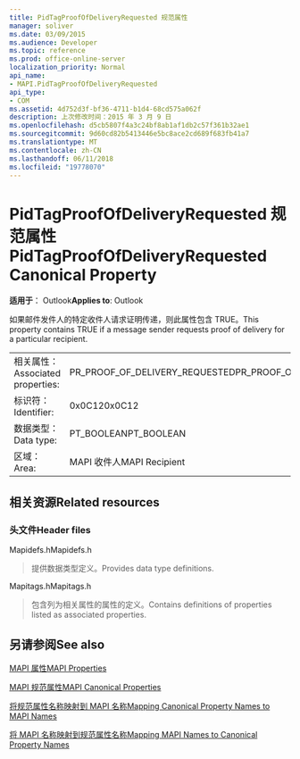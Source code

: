 ```yaml
---
title: PidTagProofOfDeliveryRequested 规范属性
manager: soliver
ms.date: 03/09/2015
ms.audience: Developer
ms.topic: reference
ms.prod: office-online-server
localization_priority: Normal
api_name:
- MAPI.PidTagProofOfDeliveryRequested
api_type:
- COM
ms.assetid: 4d752d3f-bf36-4711-b1d4-68cd575a062f
description: 上次修改时间：2015 年 3 月 9 日
ms.openlocfilehash: d5cb5807f4a3c24bf8ab1af1db2c57f361b32ae1
ms.sourcegitcommit: 9d60cd82b5413446e5bc8ace2cd689f683fb41a7
ms.translationtype: MT
ms.contentlocale: zh-CN
ms.lasthandoff: 06/11/2018
ms.locfileid: "19778070"
---
```

# <a name="pidtagproofofdeliveryrequested-canonical-property"></a><span data-ttu-id="2fcda-103">PidTagProofOfDeliveryRequested 规范属性</span><span class="sxs-lookup"><span data-stu-id="2fcda-103">PidTagProofOfDeliveryRequested Canonical Property</span></span>

  
  
<span data-ttu-id="2fcda-104">**适用于**： Outlook</span><span class="sxs-lookup"><span data-stu-id="2fcda-104">**Applies to**: Outlook</span></span> 
  
<span data-ttu-id="2fcda-105">如果邮件发件人的特定收件人请求证明传递，则此属性包含 TRUE。</span><span class="sxs-lookup"><span data-stu-id="2fcda-105">This property contains TRUE if a message sender requests proof of delivery for a particular recipient.</span></span>
  
|||
|:-----|:-----|
|<span data-ttu-id="2fcda-106">相关属性：</span><span class="sxs-lookup"><span data-stu-id="2fcda-106">Associated properties:</span></span>  <br/> |<span data-ttu-id="2fcda-107">PR_PROOF_OF_DELIVERY_REQUESTED</span><span class="sxs-lookup"><span data-stu-id="2fcda-107">PR_PROOF_OF_DELIVERY_REQUESTED</span></span>  <br/> |
|<span data-ttu-id="2fcda-108">标识符：</span><span class="sxs-lookup"><span data-stu-id="2fcda-108">Identifier:</span></span>  <br/> |<span data-ttu-id="2fcda-109">0x0C12</span><span class="sxs-lookup"><span data-stu-id="2fcda-109">0x0C12</span></span>  <br/> |
|<span data-ttu-id="2fcda-110">数据类型：</span><span class="sxs-lookup"><span data-stu-id="2fcda-110">Data type:</span></span>  <br/> |<span data-ttu-id="2fcda-111">PT_BOOLEAN</span><span class="sxs-lookup"><span data-stu-id="2fcda-111">PT_BOOLEAN</span></span>  <br/> |
|<span data-ttu-id="2fcda-112">区域：</span><span class="sxs-lookup"><span data-stu-id="2fcda-112">Area:</span></span>  <br/> |<span data-ttu-id="2fcda-113">MAPI 收件人</span><span class="sxs-lookup"><span data-stu-id="2fcda-113">MAPI Recipient</span></span>  <br/> |
   
## <a name="related-resources"></a><span data-ttu-id="2fcda-114">相关资源</span><span class="sxs-lookup"><span data-stu-id="2fcda-114">Related resources</span></span>

### <a name="header-files"></a><span data-ttu-id="2fcda-115">头文件</span><span class="sxs-lookup"><span data-stu-id="2fcda-115">Header files</span></span>

<span data-ttu-id="2fcda-116">Mapidefs.h</span><span class="sxs-lookup"><span data-stu-id="2fcda-116">Mapidefs.h</span></span>
  
> <span data-ttu-id="2fcda-117">提供数据类型定义。</span><span class="sxs-lookup"><span data-stu-id="2fcda-117">Provides data type definitions.</span></span>
    
<span data-ttu-id="2fcda-118">Mapitags.h</span><span class="sxs-lookup"><span data-stu-id="2fcda-118">Mapitags.h</span></span>
  
> <span data-ttu-id="2fcda-119">包含列为相关属性的属性的定义。</span><span class="sxs-lookup"><span data-stu-id="2fcda-119">Contains definitions of properties listed as associated properties.</span></span>
    
## <a name="see-also"></a><span data-ttu-id="2fcda-120">另请参阅</span><span class="sxs-lookup"><span data-stu-id="2fcda-120">See also</span></span>



[<span data-ttu-id="2fcda-121">MAPI 属性</span><span class="sxs-lookup"><span data-stu-id="2fcda-121">MAPI Properties</span></span>](mapi-properties.md)
  
[<span data-ttu-id="2fcda-122">MAPI 规范属性</span><span class="sxs-lookup"><span data-stu-id="2fcda-122">MAPI Canonical Properties</span></span>](mapi-canonical-properties.md)
  
[<span data-ttu-id="2fcda-123">将规范属性名称映射到 MAPI 名称</span><span class="sxs-lookup"><span data-stu-id="2fcda-123">Mapping Canonical Property Names to MAPI Names</span></span>](mapping-canonical-property-names-to-mapi-names.md)
  
[<span data-ttu-id="2fcda-124">将 MAPI 名称映射到规范属性名称</span><span class="sxs-lookup"><span data-stu-id="2fcda-124">Mapping MAPI Names to Canonical Property Names</span></span>](mapping-mapi-names-to-canonical-property-names.md)

